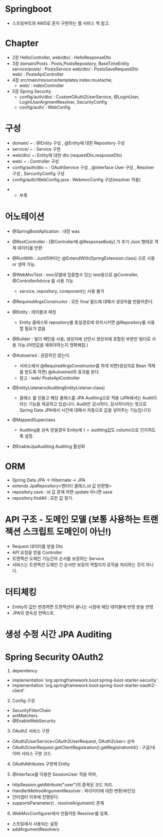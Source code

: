 # Springboot
- 스프링부트와 AWS로 혼자 구현하는 웹 서비스 책 참고. 

# Chapter 
- 2장  HelloController, web/dto/ :  HelloResponseDto  
- 3장   domain/Posts  :  Posts,PostsRepository, BaseTimeEntity   
       service/posts/ :   PostsService 
       web/dto/ : PostsSaveRequestDto    
       web/ : PostsApiController  
- 4장  src/main/resource/templates index.mustache, 
  - web/ : indexController
- 5장 Spring Security
  - config/auth/dto/ : CustomOAuth2UserService, @LoginUser, LoginUserArgmentResolver, SecurityConfig
  - config/auth/ : WebConfig
      

# 구성 
- domain/ ~ : @Entity 구성 , @Entity에 대한 Repository 구성 
- service/ ~  : Service 구현  
- web/dto/ ~: Entity에 대한 dto (requestDto,resposseDto) 
- web/ ~ :  Controller 구성  
- config/auth/dto ~ : OAuthService 구성 , @interface User 구성 , Resolver 구성 , SercurityConfig 구성
- config/auth/WebConfig.java : WebmvcConfig 구성(resolver 적용)




* * 부록 
# 어노테이션
- @SpringBootAplication : 내장 was 
- @RestController : [@Controller에 @ResponseBody] 가 추가   Json 형태로 객체 데이터를 반환 
- @RunWith  : Junit5부터는 @ExtendWith(SpringExtension.class) 으로 사용 or 생략 가능. 
- @WebMvcTest : mvc모델에 집중할수 있는 test용으로 @Controller, @ControllerAdvice 를 사용 가능 
  - service, repository,  component는 사용 불가  
- @RequiredArgsConstructor : 모든 final 필드에 대해서 생성자를 만들어준다. 

- @Entity : 테이블과 매칭 
  - Entity 클래스와 repository를 동일경로에 위치시키면 @Repository를 사용할 필요가 없음 
- @Builder : 빌더 패턴을 사용, 생성자에 선언시 생성자에 포함된 부분만 빌더로 사용 가능.(어떤값을 채워야하는지 명확해짐.) 

- @Autowired : 권장하진 않는다.
  - 서비스에서 @RequiredArgsConstructor를 하게 되면(생성자로 Bean 객체를 받도록 하면) @Autowired의 효과를 본다. 
  - 참고 : web/ PostsApiController

- @EntityListeners(AuditingEntityListener.class)
  - 클래스 를 만들고 해당 클래스를 JPA Auditing으로 적용 (JPA에서는 Audit이라는 기능을 제공하고 있습니다. Audit은 감시하다, 감사하다라는 뜻으로 Spring Data JPA에서 시간에 대해서 자동으로 값을 넣어주는 기능입니다) 
- @MappedSuperclass 
  - Auditing을 상속 받을경우 Enitiy에ㅓㅅ auditing값도 column으로 인지하도록 설정.
- @EnableJpaAuditing 
    Auditing 활성화 

  

# ORM 
-  Spring Data JPA -> Hibernate -> JPA
- extends JpaRepository<엔터티 클래스,id 값 반환형>
- repository.save : id 값 존재 하면 update 아니면 save
- repository.findAll : 모든 값 찾기.


# API 구조  - 도메인 모델 (보통 사용하는 트랜젝션 스크립트 도메인이 아닌!)
- Request 데이터를 받을 Dto 
- API 요청을 받을 Controller
- 트랜젝션 도메인 기능간의 순서를 보장하는 Service
- 서비스는 트렌젝션 도메인 간 순서만 보장의 역할이지 로직을 처리하는 것이 아니다.

# 더티체킹 
- Entity의 값만 변경하면  트랜잭션이 끝나는 시점에 해당 테이블에 반영 분을 반영 
- JPA의 영속성 컨텍스트 

# 생성 수정 시간 JPA Auditing 


# Spring Security OAuth2
1) dependency
- implementation 'org.springframework.boot:spring-boot-starter-security'
- implementation 'org.springframework.boot:spring-boot-starter-oauth2-client'

2) Config 구성
- SecurityFilterChain
- antMatchers
- @EnableWebSecurity

3) OAuth2 서비스 구현
- OAuth2UserService<OAuth2UserRequest, OAuth2User> 상속
- OAuth2UserRequest.getClientRegistration().getRegistrationId() : 구글/네이버 서비스 구분 코드

4) OAuthAttributes 구현체 Entity

5) @Interface를 이용한 SessionUser 적용 하여,
-  httpSession.getAttribute("user")의 중복된 코드 처리.
-  HandlerMethodArgumentResolver : 파라미터에 대한 변환/바인딩 
  - 인터셉터 이후에 진행된다. 
  - supportsParameter() , resolveArgument() 존재

6) WebMvcConfigurer에서 만들어둔 Resolver를 등록. 
- 스프링에서 사용되는 설정
- addArgumentResolvers
